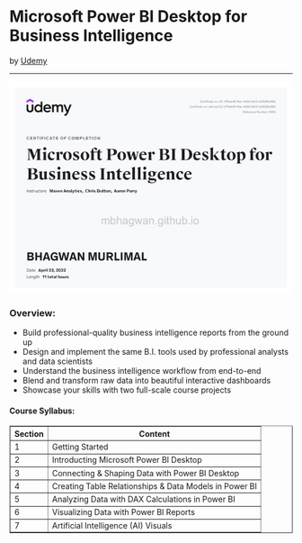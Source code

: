 <h1>Microsoft Power BI Desktop for Business Intelligence</h1>
by <a href="https://nlbsg.udemy.com/course-dashboard-redirect/?course_id=1570206">Udemy</a>
<hr>

<!-- ![Certificate of Completion]() -->

![Certificate of Achievement](/images/microsoft_powerbi_desktop_for_business_intelligence.jpeg)
 
<h3>Overview:</h3>
<ul>
 <li>Build professional-quality business intelligence reports from the ground up</li>
 <li>Design and implement the same B.I. tools used by professional analysts and data scientists</li>
 <li>Understand the business intelligence workflow from end-to-end</li>
 <li>Blend and transform raw data into beautiful interactive dashboards</li>
 <li>Showcase your skills with two full-scale course projects</li>
</ul>

<h4>Course Syllabus:</h4>

<table border="1">
 <tr>
  <th>Section</th>
  <th>Content</th>
 </tr>
 <tr>
  <td>1</td>
  <td>Getting Started</td>
 </tr>
 <tr>
  <td>2</td>
  <td>Introducting Microsoft Power BI Desktop</td>
 </tr>
 <tr>
  <td>3</td>
  <td>Connecting & Shaping Data with Power BI Desktop</td>
 </tr>
 <tr>
  <td>4</td>
  <td>Creating Table Relationships & Data Models in Power BI</td>
 </tr>
  <tr>
  <td>5</td>
  <td>Analyzing Data with DAX Calculations in Power BI</td>
 </tr>
  <tr>
  <td>6</td>
  <td>Visualizing Data with Power BI Reports</td>
 </tr>
  <tr>
  <td>7</td>
  <td>Artificial Intelligence (AI) Visuals</td>
 </tr>
</table>
